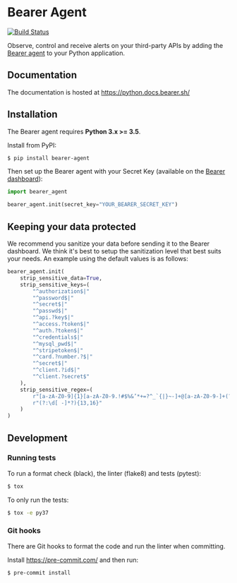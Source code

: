# Bearer Agent

[![Build Status](https://build.bearer.tech/api/badges/Bearer/python-agent/status.svg)](https://build.bearer.tech/Bearer/python-agent)

Observe, control and receive alerts on your third-party APIs by adding the
[Bearer agent](https://www.bearer.sh) to your Python application.

## Documentation

The documentation is hosted at https://python.docs.bearer.sh/

## Installation

The Bearer agent requires **Python 3.x >= 3.5**.

Install from PyPI:

```sh
$ pip install bearer-agent
```

Then set up the Bearer agent with your Secret Key (available on the
[Bearer dashboard](https://app.bearer.sh/keys)):

```python
import bearer_agent

bearer_agent.init(secret_key="YOUR_BEARER_SECRET_KEY")
```

## Keeping your data protected

We recommend you sanitize your data before sending it to the Bearer dashboard.
We think it's best to  setup the sanitization level that best suits your needs.
An example using the default values is as follows:

```python
bearer_agent.init(
    strip_sensitive_data=True,
    strip_sensitive_keys=(
        "^authorization$|"
        "^password$|"
        "^secret$|"
        "^passwd$|"
        "^api.?key$|"
        "^access.?token$|"
        "^auth.?token$|"
        "^credentials$|"
        "^mysql_pwd$|"
        "^stripetoken$|"
        "^card.?number.?$|"
        "^secret$|"
        "^client.?id$|"
        "^client.?secret$"
    ),
    strip_sensitive_regex=(
        r"[a-zA-Z0-9]{1}[a-zA-Z0-9.!#$%&’*+=?^_`{|}~-]+@[a-zA-Z0-9-]+(?:\.[a-zA-Z0-9-]+)*|"
        r"(?:\d[ -]*?){13,16}"
    )
)
```

## Development

### Running tests

To run a format check (black), the linter (flake8) and tests (pytest):

```sh
$ tox
```

To only run the tests:

```sh
$ tox -e py37
```

### Git hooks

There are Git hooks to format the code and run the linter when committing.

Install https://pre-commit.com/ and then run:

```sh
$ pre-commit install
```
